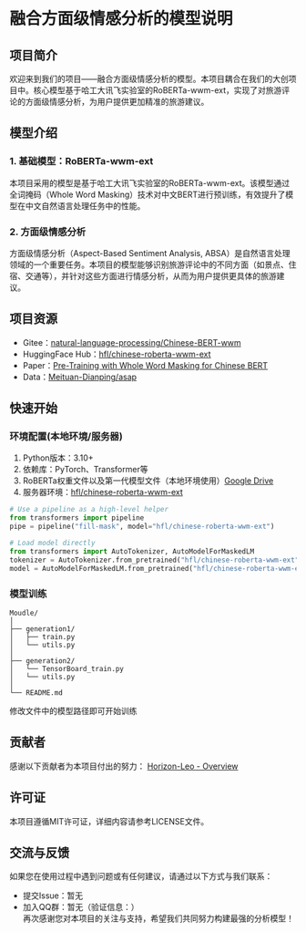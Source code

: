 # 融合方面级情感分析的模型说明
## 项目简介
欢迎来到我们的项目——融合方面级情感分析的模型。本项目耦合在我们的大创项目中。核心模型基于哈工大讯飞实验室的RoBERTa-wwm-ext，实现了对旅游评论的方面级情感分析，为用户提供更加精准的旅游建议。
## 模型介绍
### 1. 基础模型：RoBERTa-wwm-ext
本项目采用的模型是基于哈工大讯飞实验室的RoBERTa-wwm-ext。该模型通过全词掩码（Whole Word Masking）技术对中文BERT进行预训练，有效提升了模型在中文自然语言处理任务中的性能。
### 2. 方面级情感分析
方面级情感分析（Aspect-Based Sentiment Analysis, ABSA）是自然语言处理领域的一个重要任务。本项目的模型能够识别旅游评论中的不同方面（如景点、住宿、交通等），并针对这些方面进行情感分析，从而为用户提供更具体的旅游建议。
## 项目资源
- Gitee：[natural-language-processing/Chinese-BERT-wwm](https://gitee.com/natural-language-processing/Chinese-BERT-wwm)
- HuggingFace Hub：[hfl/chinese-roberta-wwm-ext](https://huggingface.co/hfl/chinese-roberta-wwm-ext)
- Paper：[Pre-Training with Whole Word Masking for Chinese BERT](https://arxiv.org/abs/1906.08101)
- Data：[Meituan-Dianping/asap](https://github.com/Meituan-Dianping/asap)
## 快速开始
### 环境配置(本地环境/服务器)
1. Python版本：3.10+
2. 依赖库：PyTorch、Transformer等
3. RoBERTa权重文件以及第一代模型文件（本地环境使用）[Google Drive](https://drive.google.com/drive/folders/10zGEPVntXXa-YV2RFkbygrCdWwc2PXvP?usp=drive_link)
4. 服务器环境：[hfl/chinese-roberta-wwm-ext](https://huggingface.co/hfl/chinese-roberta-wwm-ext)
```python
# Use a pipeline as a high-level helper
from transformers import pipeline
pipe = pipeline("fill-mask", model="hfl/chinese-roberta-wwm-ext")
```
```python
# Load model directly
from transformers import AutoTokenizer, AutoModelForMaskedLM
tokenizer = AutoTokenizer.from_pretrained("hfl/chinese-roberta-wwm-ext")
model = AutoModelForMaskedLM.from_pretrained("hfl/chinese-roberta-wwm-ext")
```
### 模型训练
```
Moudle/
│
├── generation1/
│   ├── train.py
│   └── utils.py
│   
├── generation2/
│   └── TensorBoard_train.py
│   └── utils.py
│
└── README.md
```
修改文件中的模型路径即可开始训练
## 贡献者
感谢以下贡献者为本项目付出的努力：
[Horizon-Leo - Overview](https://github.com/Horizon-Leo)
## 许可证
本项目遵循MIT许可证，详细内容请参考LICENSE文件。
## 交流与反馈
如果您在使用过程中遇到问题或有任何建议，请通过以下方式与我们联系：
+ 提交Issue：暂无
+ 加入QQ群：暂无（验证信息：）  
再次感谢您对本项目的关注与支持，希望我们共同努力构建最强的分析模型！

